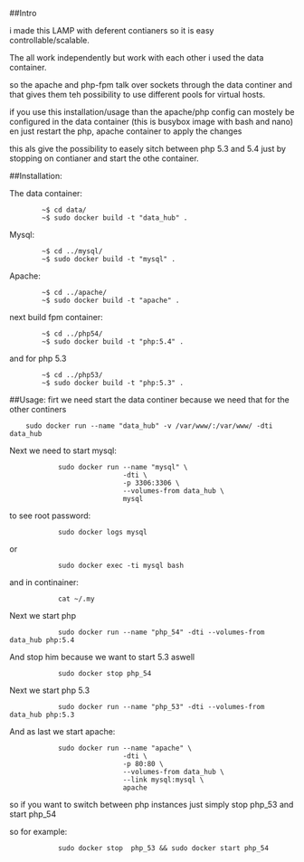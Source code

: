 ##Intro

i made this LAMP with deferent contianers so it is easy controllable/scalable.

The all work independently but work with each other i used the data container.

so the apache and php-fpm talk over sockets through the data continer and that
gives them teh possibility to use different pools for virtual hosts.

if you use this installation/usage than the apache/php config can mostely be
configured in the data container (this is busybox image with bash and nano)
en just restart the php, apache container to apply the changes

this als give the possibility to easely sitch between php 5.3 and 5.4 just
by stopping on contianer and start the othe container.

##Installation:

The data container:
```
        ~$ cd data/
        ~$ sudo docker build -t "data_hub" .
```
Mysql:
```
        ~$ cd ../mysql/
        ~$ sudo docker build -t "mysql" .
```
Apache:
```
        ~$ cd ../apache/
        ~$ sudo docker build -t "apache" .
```

next build fpm container:
```
        ~$ cd ../php54/
        ~$ sudo docker build -t "php:5.4" .
```
and for php 5.3
```
        ~$ cd ../php53/
        ~$ sudo docker build -t "php:5.3" .
```

##Usage:
firt we need start the data continer because we need that for the other continers
```
    sudo docker run --name "data_hub" -v /var/www/:/var/www/ -dti data_hub
```
Next we need to start mysql:
```
            sudo docker run --name "mysql" \
                            -dti \
                            -p 3306:3306 \
                            --volumes-from data_hub \
                            mysql
```
to see root password:
```
            sudo docker logs mysql
```
or
```
            sudo docker exec -ti mysql bash
```
and in continainer:
```
            cat ~/.my
```
Next we start php
```
            sudo docker run --name "php_54" -dti --volumes-from data_hub php:5.4
```
And stop him because we want to start 5.3 aswell
```
            sudo docker stop php_54
```
Next we start php 5.3
```
            sudo docker run --name "php_53" -dti --volumes-from data_hub php:5.3
```
And as last we start apache:
```
            sudo docker run --name "apache" \
                            -dti \
                            -p 80:80 \
                            --volumes-from data_hub \
                            --link mysql:mysql \
                            apache
```

so if you want to switch between php instances just simply stop php_53 and start php_54

so for example:
```
            sudo docker stop  php_53 && sudo docker start php_54
```
